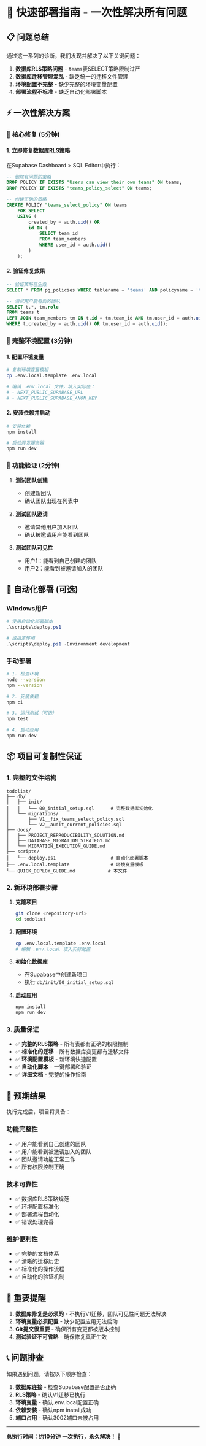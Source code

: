 # 🚀 快速部署指南 - 一次性解决所有问题

## 📋 问题总结

通过这一系列的诊断，我们发现并解决了以下关键问题：

1. **数据库RLS策略问题** - `teams`表SELECT策略限制过严
2. **数据库迁移管理混乱** - 缺乏统一的迁移文件管理
3. **环境配置不完整** - 缺少完整的环境变量配置
4. **部署流程不标准** - 缺乏自动化部署脚本

## ⚡ 一次性解决方案

### 🎯 核心修复 (5分钟)

#### 1. 立即修复数据库RLS策略

在Supabase Dashboard > SQL Editor中执行：

```sql
-- 删除有问题的策略
DROP POLICY IF EXISTS "Users can view their own teams" ON teams;
DROP POLICY IF EXISTS "teams_policy_select" ON teams;

-- 创建正确的策略
CREATE POLICY "teams_select_policy" ON teams
    FOR SELECT
    USING (
        created_by = auth.uid() OR 
        id IN (
            SELECT team_id 
            FROM team_members 
            WHERE user_id = auth.uid()
        )
    );
```

#### 2. 验证修复效果

```sql
-- 验证策略已生效
SELECT * FROM pg_policies WHERE tablename = 'teams' AND policyname = 'teams_select_policy';

-- 测试用户能看到的团队
SELECT t.*, tm.role 
FROM teams t
LEFT JOIN team_members tm ON t.id = tm.team_id AND tm.user_id = auth.uid()
WHERE t.created_by = auth.uid() OR tm.user_id = auth.uid();
```

### 🔧 完整环境配置 (3分钟)

#### 1. 配置环境变量

```bash
# 复制环境变量模板
cp .env.local.template .env.local

# 编辑 .env.local 文件，填入实际值：
# - NEXT_PUBLIC_SUPABASE_URL
# - NEXT_PUBLIC_SUPABASE_ANON_KEY
```

#### 2. 安装依赖并启动

```bash
# 安装依赖
npm install

# 启动开发服务器
npm run dev
```

### 🧪 功能验证 (2分钟)

1. **测试团队创建**
   - 创建新团队
   - 确认团队出现在列表中

2. **测试团队邀请**
   - 邀请其他用户加入团队
   - 确认被邀请用户能看到团队

3. **测试团队可见性**
   - 用户1：能看到自己创建的团队
   - 用户2：能看到被邀请加入的团队

## 🎯 自动化部署 (可选)

### Windows用户

```powershell
# 使用自动化部署脚本
.\scripts\deploy.ps1

# 或指定环境
.\scripts\deploy.ps1 -Environment development
```

### 手动部署

```bash
# 1. 检查环境
node --version
npm --version

# 2. 安装依赖
npm ci

# 3. 运行测试（可选）
npm test

# 4. 启动应用
npm run dev
```

## 📦 项目可复制性保证

### 1. 完整的文件结构

```
todolist/
├── db/
│   ├── init/
│   │   └── 00_initial_setup.sql      # 完整数据库初始化
│   └── migrations/
│       ├── V1__fix_teams_select_policy.sql
│       └── V2__audit_current_policies.sql
├── docs/
│   ├── PROJECT_REPRODUCIBILITY_SOLUTION.md
│   ├── DATABASE_MIGRATION_STRATEGY.md
│   └── MIGRATION_EXECUTION_GUIDE.md
├── scripts/
│   └── deploy.ps1                    # 自动化部署脚本
├── .env.local.template               # 环境变量模板
└── QUICK_DEPLOY_GUIDE.md            # 本文件
```

### 2. 新环境部署步骤

1. **克隆项目**
   ```bash
   git clone <repository-url>
   cd todolist
   ```

2. **配置环境**
   ```bash
   cp .env.local.template .env.local
   # 编辑 .env.local 填入实际配置
   ```

3. **初始化数据库**
   - 在Supabase中创建新项目
   - 执行 `db/init/00_initial_setup.sql`

4. **启动应用**
   ```bash
   npm install
   npm run dev
   ```

### 3. 质量保证

- ✅ **完整的RLS策略** - 所有表都有正确的权限控制
- ✅ **标准化的迁移** - 所有数据库变更都有迁移文件
- ✅ **环境配置模板** - 新环境快速配置
- ✅ **自动化脚本** - 一键部署和验证
- ✅ **详细文档** - 完整的操作指南

## 🎉 预期结果

执行完成后，项目将具备：

### 功能完整性
- ✅ 用户能看到自己创建的团队
- ✅ 用户能看到被邀请加入的团队
- ✅ 团队邀请功能正常工作
- ✅ 所有权限控制正确

### 技术可靠性
- ✅ 数据库RLS策略规范
- ✅ 环境配置标准化
- ✅ 部署流程自动化
- ✅ 错误处理完善

### 维护便利性
- ✅ 完整的文档体系
- ✅ 清晰的迁移历史
- ✅ 标准化的操作流程
- ✅ 自动化的验证机制

## 🚨 重要提醒

1. **数据库修复是必须的** - 不执行V1迁移，团队可见性问题无法解决
2. **环境变量必须配置** - 缺少配置应用无法启动
3. **Git提交很重要** - 确保所有变更都被版本控制
4. **测试验证不可省略** - 确保修复真正生效

## 📞 问题排查

如果遇到问题，请按以下顺序检查：

1. **数据库连接** - 检查Supabase配置是否正确
2. **RLS策略** - 确认V1迁移已执行
3. **环境变量** - 确认.env.local配置正确
4. **依赖安装** - 确认npm install成功
5. **端口占用** - 确认3002端口未被占用

---

**总执行时间：约10分钟**
**一次执行，永久解决！** 🎯